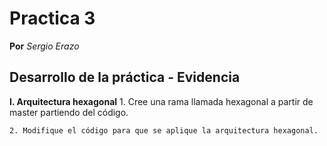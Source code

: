 # Practica 3
**Por** *Sergio Erazo*

## Desarrollo de la práctica - Evidencia
**I. Arquitectura hexagonal**
    1. Cree una rama llamada hexagonal a partir de master partiendo del código.
    
    2. Modifique el código para que se aplique la arquitectura hexagonal.
    
    
    
    
